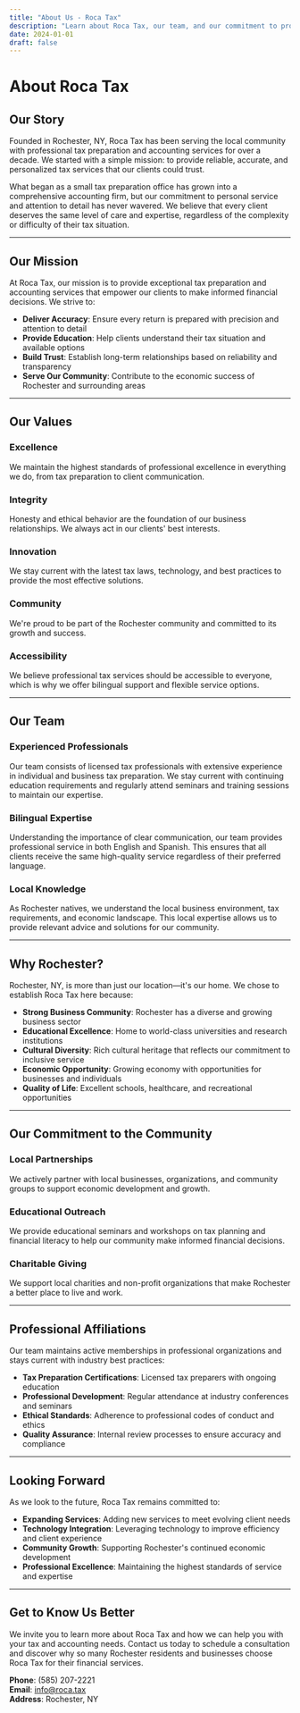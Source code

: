 ```yaml
---
title: "About Us - Roca Tax"
description: "Learn about Roca Tax, our team, and our commitment to providing professional tax preparation and accounting services in Rochester, NY."
date: 2024-01-01
draft: false
---
```


# About Roca Tax

## Our Story

Founded in Rochester, NY, Roca Tax has been serving the local community with professional tax preparation and accounting services for over a decade. We started with a simple mission: to provide reliable, accurate, and personalized tax services that our clients could trust.

What began as a small tax preparation office has grown into a comprehensive accounting firm, but our commitment to personal service and attention to detail has never wavered. We believe that every client deserves the same level of care and expertise, regardless of the complexity or difficulty of their tax situation.

---

## Our Mission

At Roca Tax, our mission is to provide exceptional tax preparation and accounting services that empower our clients to make informed financial decisions. We strive to:

- **Deliver Accuracy**: Ensure every return is prepared with precision and attention to detail
- **Provide Education**: Help clients understand their tax situation and available options
- **Build Trust**: Establish long-term relationships based on reliability and transparency
- **Serve Our Community**: Contribute to the economic success of Rochester and surrounding areas

---

## Our Values

### Excellence
We maintain the highest standards of professional excellence in everything we do, from tax preparation to client communication.

### Integrity
Honesty and ethical behavior are the foundation of our business relationships. We always act in our clients' best interests.

### Innovation
We stay current with the latest tax laws, technology, and best practices to provide the most effective solutions.

### Community
We're proud to be part of the Rochester community and committed to its growth and success.

### Accessibility
We believe professional tax services should be accessible to everyone, which is why we offer bilingual support and flexible service options.

---

## Our Team

### Experienced Professionals
Our team consists of licensed tax professionals with extensive experience in individual and business tax preparation. We stay current with continuing education requirements and regularly attend seminars and training sessions to maintain our expertise.

### Bilingual Expertise
Understanding the importance of clear communication, our team provides professional service in both English and Spanish. This ensures that all clients receive the same high-quality service regardless of their preferred language.

### Local Knowledge
As Rochester natives, we understand the local business environment, tax requirements, and economic landscape. This local expertise allows us to provide relevant advice and solutions for our community.

---

## Why Rochester?

Rochester, NY, is more than just our location—it's our home. We chose to establish Roca Tax here because:

- **Strong Business Community**: Rochester has a diverse and growing business sector
- **Educational Excellence**: Home to world-class universities and research institutions
- **Cultural Diversity**: Rich cultural heritage that reflects our commitment to inclusive service
- **Economic Opportunity**: Growing economy with opportunities for businesses and individuals
- **Quality of Life**: Excellent schools, healthcare, and recreational opportunities

---

## Our Commitment to the Community

### Local Partnerships
We actively partner with local businesses, organizations, and community groups to support economic development and growth.

### Educational Outreach
We provide educational seminars and workshops on tax planning and financial literacy to help our community make informed financial decisions.

### Charitable Giving
We support local charities and non-profit organizations that make Rochester a better place to live and work.

---

## Professional Affiliations

Our team maintains active memberships in professional organizations and stays current with industry best practices:

- **Tax Preparation Certifications**: Licensed tax preparers with ongoing education
- **Professional Development**: Regular attendance at industry conferences and seminars
- **Ethical Standards**: Adherence to professional codes of conduct and ethics
- **Quality Assurance**: Internal review processes to ensure accuracy and compliance

---

## Looking Forward

As we look to the future, Roca Tax remains committed to:

- **Expanding Services**: Adding new services to meet evolving client needs
- **Technology Integration**: Leveraging technology to improve efficiency and client experience
- **Community Growth**: Supporting Rochester's continued economic development
- **Professional Excellence**: Maintaining the highest standards of service and expertise

---

## Get to Know Us Better

We invite you to learn more about Roca Tax and how we can help you with your tax and accounting needs. Contact us today to schedule a consultation and discover why so many Rochester residents and businesses choose Roca Tax for their financial services.

**Phone**: (585) 207-2221  
**Email**: info@roca.tax  
**Address**: Rochester, NY 
